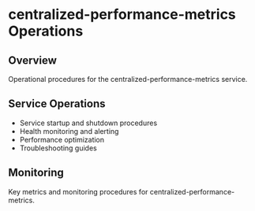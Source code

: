 # centralized-performance-metrics Operations

## Overview
Operational procedures for the centralized-performance-metrics service.

## Service Operations
- Service startup and shutdown procedures
- Health monitoring and alerting
- Performance optimization
- Troubleshooting guides

## Monitoring
Key metrics and monitoring procedures for centralized-performance-metrics.
